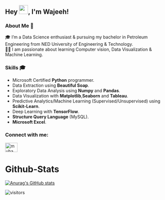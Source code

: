 ## Hey <img src="https://github.com/TheDudeThatCode/TheDudeThatCode/blob/master/Assets/Hi.gif" width="29px">, I'm Wajeeh!
### About Me 🚀
🎓 I’m a Data Science enthusiast & pursuing my bachelor in Petroleum Engineering from NED University of Engineering & Technology. </br>
👨‍💻 I am passionate about learning Computer vision, Data Visualization & Machine Learning. </br>
### Skills 🎓
- Microsoft Certified <strong>Python</strong> programmer.
- Data Extraction using <strong>Beautiful Soap</strong>.
- Exploratory Data Analysis using <strong>Numpy</strong> and <strong>Pandas</strong>.
- Data Visualization with <strong>Matplotlib</strong>,<strong>Seaborn</strong> and <strong>Tableau</strong>.
- Predictive Analytics/Machine Learning (Supervised/Unsupervised) using <strong>Scikit-Learn</strong>.
- Deep Learning  with <strong>TensorFlow</strong>.
- <strong>Structure Query Language</strong> (MySQL).
- <strong>Microsoft Excel</strong>.

<h3 align="left">Connect with me:</h3>
<p align="left">
<a href="https://www.linkedin.com/in/muhammad-wajeeh-arif-923b7917a/" target="blank"><img align="center" src="https://cdn.jsdelivr.net/npm/simple-icons@3.0.1/icons/linkedin.svg" alt="muhammad-wajeeh-arif-923b7917a/" height="30" width="40" /></a>


# Github-Stats

[![Anurag's GitHub stats](https://github-readme-stats.vercel.app/api?username=muhammadwajeeharif)](https://github.com/muhammadwajeeharif/github-readme-stats)

![visitors](https://visitor-badge.laobi.icu/badge?page_id=muahmmadwajeeharif.MuhammadWajeehArif)
